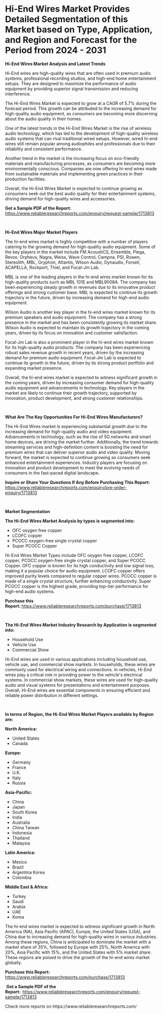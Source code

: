 <p><h1>Hi-End Wires Market Provides Detailed Segmentation of this Market based on Type, Application, and Region and Forecast for the Period from 2024 - 2031</h1></p><p><strong>Hi-End Wires Market Analysis and Latest Trends</strong></p>
<p><p>Hi-End wires are high-quality wires that are often used in premium audio systems, professional recording studios, and high-end home entertainment setups. They are designed to maximize the performance of audio equipment by providing superior signal transmission and reducing interference.</p><p>The Hi-End Wires Market is expected to grow at a CAGR of 5.7% during the forecast period. This growth can be attributed to the increasing demand for high-quality audio equipment, as consumers are becoming more discerning about the audio quality in their homes.</p><p>One of the latest trends in the Hi-End Wires Market is the rise of wireless audio technology, which has led to the development of high-quality wireless audio systems that can rival traditional wired setups. However, wired hi-end wires still remain popular among audiophiles and professionals due to their reliability and consistent performance.</p><p>Another trend in the market is the increasing focus on eco-friendly materials and manufacturing processes, as consumers are becoming more environmentally conscious. Companies are now offering hi-end wires made from sustainable materials and implementing green practices in their production facilities.</p><p>Overall, the Hi-End Wires Market is expected to continue growing as consumers seek out the best audio quality for their entertainment systems, driving demand for high-quality wires and accessories.</p></p>
<p><strong>Get a Sample PDF of the Report:&nbsp;</strong> <a href="https://www.reliableresearchreports.com/enquiry/request-sample/1713813">https://www.reliableresearchreports.com/enquiry/request-sample/1713813</a></p>
<p>&nbsp;</p>
<p><strong>Hi-End Wires Major Market Players</strong></p>
<p><p>The hi-end wires market is highly competitive with a number of players catering to the growing demand for high-quality audio equipment. Some of the key players in the market include FM AcoustiCS, Ensemble, Piega, Revox, Orpheus, Nagra, Weiss, Wave Control, Campna, PSI, Rowen, Stereolith, MBL, Gryphon, Altantis, Wilson Audio, Dynaudio, Forsell, ACAPELLA, Rockport, Thiel, and Focal-Jm Lab.</p><p>MBL is one of the leading players in the hi-end wires market known for its high-quality products such as MBL 101E and MBL9008A. The company has been experiencing steady growth in revenues due to its innovative product offerings and strong customer base. MBL is expected to continue its growth trajectory in the future, driven by increasing demand for high-end audio equipment.</p><p>Wilson Audio is another key player in the hi-end wires market known for its premium speakers and audio equipment. The company has a strong presence in the market and has been consistently growing its market share. Wilson Audio is expected to maintain its growth trajectory in the coming years, driven by its focus on innovation and customer satisfaction.</p><p>Focal-Jm Lab is also a prominent player in the hi-end wires market known for its high-quality audio products. The company has been experiencing robust sales revenue growth in recent years, driven by the increasing demand for premium audio equipment. Focal-Jm Lab is expected to continue its growth in the future, driven by its strong product portfolio and expanding market presence.</p><p>Overall, the hi-end wires market is expected to witness significant growth in the coming years, driven by increasing consumer demand for high-quality audio equipment and advancements in technology. Key players in the market are likely to continue their growth trajectory, supported by innovation, product development, and strong customer relationships.</p></p>
<p>&nbsp;</p>
<p><strong>What Are The Key Opportunities For Hi-End Wires Manufacturers?</strong></p>
<p><p>The Hi-End Wires market is experiencing substantial growth due to the increasing demand for high-quality audio and video equipment. Advancements in technology, such as the rise of 5G networks and smart home devices, are driving the market further. Additionally, the trend towards streaming services and high-definition content is boosting the need for premium wires that can deliver superior audio and video quality. Moving forward, the market is expected to continue growing as consumers seek enhanced entertainment experiences. Industry players are focusing on innovation and product development to meet the evolving needs of consumers in the fast-paced digital landscape.</p></p>
<p><strong>Inquire or Share Your Questions If Any Before Purchasing This Report:</strong> <a href="https://www.reliableresearchreports.com/enquiry/pre-order-enquiry/1713813">https://www.reliableresearchreports.com/enquiry/pre-order-enquiry/1713813</a></p>
<p>&nbsp;</p>
<p><strong>Market Segmentation</strong></p>
<p><strong>The Hi-End Wires Market Analysis by types is segmented into:</strong></p>
<p><ul><li>OFC oxygen free copper</li><li>LCOFC copper</li><li>PCOCC oxygen-free single crystal copper</li><li>Super PCOCC Copper</li></ul></p>
<p><p>Hi-End Wires Market Types include OFC oxygen free copper, LCOFC copper, PCOCC oxygen-free single crystal copper, and Super PCOCC Copper. OFC copper is known for its high conductivity and low signal loss, making it a popular choice for audio equipment. LCOFC copper offers improved purity levels compared to regular copper wires. PCOCC copper is made of a single crystal structure, further enhancing conductivity. Super PCOCC copper is the highest grade, providing top-tier performance for high-end audio systems.</p></p>
<p><strong>Purchase this Report:&nbsp;</strong><a href="https://www.reliableresearchreports.com/purchase/1713813">https://www.reliableresearchreports.com/purchase/1713813</a></p>
<p>&nbsp;</p>
<p><strong>The Hi-End Wires Market Industry Research by Application is segmented into:</strong></p>
<p><ul><li>Household Use</li><li>Vehicle Use</li><li>Commercial Show</li></ul></p>
<p><p>Hi-End wires are used in various applications including household use, vehicle use, and commercial show markets. In households, these wires are commonly used for electrical wiring and connections. In vehicles, Hi-End wires play a critical role in providing power to the vehicle's electrical systems. In commercial show markets, these wires are used for high-quality audio and visual systems for presentations and entertainment purposes. Overall, Hi-End wires are essential components in ensuring efficient and reliable power distribution in different settings.</p></p>
<p>&nbsp;</p>
<p><strong>In terms of Region, the Hi-End Wires Market Players available by Region are:</strong></p>
<p>
    <p> <strong> North America: </strong>
        <ul>
            <li>United States</li>
            <li>Canada</li>
        </ul>
        </p> 
    <p> <strong> Europe: </strong>
        <ul>
            <li>Germany</li>
            <li>France</li>
            <li>U.K.</li>
            <li>Italy</li>
            <li>Russia</li>
        </ul>
        </p> 
    <p> <strong> Asia-Pacific: </strong>
        <ul>
            <li>China</li>
            <li>Japan</li>
            <li>South Korea</li>
            <li>India</li>
            <li>Australia</li>
            <li>China Taiwan</li>
            <li>Indonesia</li>
            <li>Thailand</li>
            <li>Malaysia</li>
        </ul>
        </p> 
    <p> <strong> Latin America: </strong>
        <ul>
            <li>Mexico</li>
            <li>Brazil</li>
            <li>Argentina Korea</li>
            <li>Colombia</li>
        </ul>
        </p> 
    <p> <strong> Middle East & Africa: </strong>
        <ul>
            <li>Turkey</li>
            <li>Saudi</li>
            <li>Arabia</li>
            <li>UAE</li>
            <li>Korea</li>
        </ul>
    </p>
    </p>
<p><p>The hi-end wires market is expected to witness significant growth in North America (NA), Asia Pacific (APAC), Europe, the United States (USA), and China due to increasing demand for high-quality wires in various industries. Among these regions, China is anticipated to dominate the market with a market share of 35%, followed by Europe with 25%, North America with 20%, Asia Pacific with 15%, and the United States with 5% market share. These regions are poised to drive the growth of the hi-end wires market globally.</p></p>
<p><strong>Purchase this Report: </strong><a href="https://www.reliableresearchreports.com/purchase/1713813">https://www.reliableresearchreports.com/purchase/1713813</a></p>
<p>&nbsp;<strong>Get a Sample PDF of the Report:&nbsp;&nbsp;</strong><a href="https://www.reliableresearchreports.com/enquiry/request-sample/1713813">https://www.reliableresearchreports.com/enquiry/request-sample/1713813</a></p>
<p><strong></strong></p>
<p>Check more reports on https://www.reliableresearchreports.com/</p>